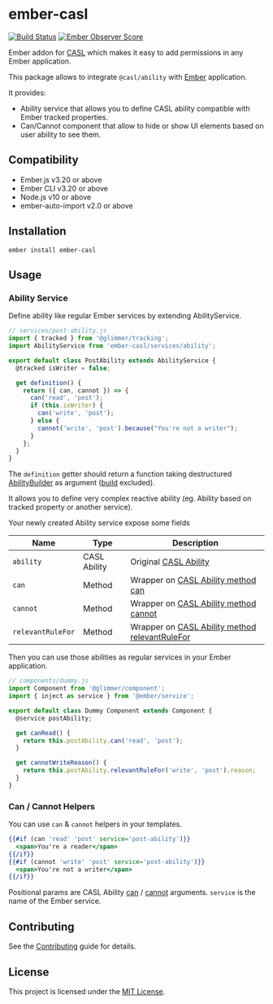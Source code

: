 ember-casl
==============================================================================

[![Build Status](https://github.com/concordnow/ember-casl/actions/workflows/main.yml/badge.svg?branch=master)](https://github.com/concordnow/ember-casl/actions/workflows/main.yml)
[![Ember Observer Score](https://emberobserver.com/badges/ember-casl.svg)](https://emberobserver.com/addons/ember-casl)

Ember addon for [CASL](https://github.com/stalniy/casl) which makes it easy to add permissions in any Ember application.

This package allows to integrate `@casl/ability` with [Ember](https://emberjs.com/) application.

It provides:
- Ability service that allows you to define CASL ability compatible with Ember tracked properties.
- Can/Cannot component that allow to hide or show UI elements based on user ability to see them.


Compatibility
------------------------------------------------------------------------------

* Ember.js v3.20 or above
* Ember CLI v3.20 or above
* Node.js v10 or above
* ember-auto-import v2.0 or above


Installation
------------------------------------------------------------------------------

```
ember install ember-casl
```


Usage
------------------------------------------------------------------------------

### Ability Service

Define ability like regular Ember services by extending AbilityService.

```js
// services/post-ability.js
import { tracked } from '@glimmer/tracking';
import AbilityService from 'ember-casl/services/ability';

export default class PostAbility extends AbilityService {
  @tracked isWriter = false;

  get definition() {
    return ({ can, cannot }) => {
      can('read', 'post');
      if (this.isWriter) {
        can('write', 'post');
      } else {
        cannot('write', 'post').because("You're not a writer");
      }
    };
  }
}
```

The `definition` getter should return a function taking destructured [AbilityBuilder](https://casl.js.org/v5/en/api/casl-ability#ability-builder) as argument ([build](https://casl.js.org/v5/en/api/casl-ability#build) excluded).

It allows you to define very complex reactive ability (eg. Ability based on tracked property or another service).

Your newly created Ability service expose some fields

| Name              | Type         | Description                                                                                                    |
| ----------------- | ------------ | -------------------------------------------------------------------------------------------------------------- |
| `ability`         | CASL Ability | Original [CASL Ability](https://casl.js.org/v5/en/api/casl-ability#ability)                                    |
| `can`             | Method       | Wrapper on [CASL Ability method can](https://casl.js.org/v5/en/api/casl-ability#can-of-pure-ability)           |
| `cannot`          | Method       | Wrapper on [CASL Ability method cannot](https://casl.js.org/v5/en/api/casl-ability#cannot-of-pure-ability)     |
| `relevantRuleFor` | Method       | Wrapper on [CASL Ability method relevantRuleFor](https://casl.js.org/v5/en/api/casl-ability#relevant-rule-for) |

Then you can use those abilities as regular services in your Ember application.

```js
// components/dummy.js
import Component from '@glimmer/component';
import { inject as service } from '@ember/service';

export default class Dummy Component extends Component {
  @service postAbility;

  get canRead() {
    return this.postAbility.can('read', 'post');
  }

  get cannotWriteReason() {
    return this.postAbility.relevantRuleFor('write', 'post').reason;
  }
}
```

### Can / Cannot Helpers

You can use `can` & `cannot` helpers in your templates.

```hbs
{{#if (can 'read' 'post' service='post-ability')}}
  <span>You're a reader</span>
{{/if}}
{{#if (cannot 'write' 'post' service='post-ability')}}
  <span>You're not a writer</span>
{{/if}}
```

Positional params are CASL Ability [can](https://casl.js.org/v5/en/api/casl-ability#can-of-pure-ability) / [cannot](https://casl.js.org/v5/en/api/casl-ability#cannot-of-pure-ability) arguments.
`service` is the name of the Ember service.


Contributing
------------------------------------------------------------------------------

See the [Contributing](CONTRIBUTING.md) guide for details.


License
------------------------------------------------------------------------------

This project is licensed under the [MIT License](LICENSE.md).
